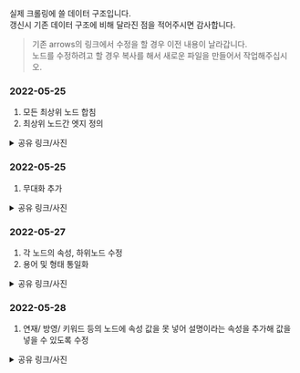 실제 크롤링에 쓸 데이터 구조입니다.  
갱신시 기존 데이터 구조에 비해 달라진 점을 적어주시면 감사합니다.  

>기존 arrows의 링크에서 수정을 할 경우 이전 내용이 날라갑니다.  
>노드를 수정하려고 할 경우 복사를 해서 새로운 파일을 만들어서 작업해주십시오.

### 2022-05-25
1. 모든 최상위 노드 합침
2. 최상위 노드간 엣지 정의
<details>
<summary>공유 링크/사진</summary>
<div markdown="1">
https://drive.google.com/file/d/1fXkiz4ji1L3lCajjew7yyiXQdICiTEFk/view?usp=sharing  
  
![media-mix-graph](https://user-images.githubusercontent.com/101037541/170228736-59bbd5f5-ee8e-4fb7-99a5-e6b784dd1d4d.png)


  
</div>
</details>


### 2022-05-25
1. 무대화 추가
<details>
<summary>공유 링크/사진</summary>
<div markdown="1">
https://arrows.app/#/googledrive/ids=19YdZnGr5aTPxO8iV_ClNyF5WCmXVcfGl
  
![media-mix-graph](https://user-images.githubusercontent.com/90401682/170241707-d3ae06af-6d1e-4b86-8eb1-b5479d65856d.png)

  

</div>
</details>


### 2022-05-27
1. 각 노드의 속성, 하위노드 수정
2. 용어 및 형태 통일화
<details>
<summary>공유 링크/사진</summary>
<div markdown="1">
https://drive.google.com/file/d/13qnZVcqShJv0AYWZ4K76tPfShc2Cqsr4/view?usp=sharing
  
![media-mix-graph](https://user-images.githubusercontent.com/100738731/170689506-df43dfed-3b82-4bbb-8690-6876c57b3a50.png)


  
</div>
</details>


### 2022-05-28
1. 연재/ 방영/ 키워드 등의 노드에 속성 값을 못 넣어 설명이라는 속성을 추가해 값을 넣을 수 있도록 수정

<details>
<summary>공유 링크/사진</summary>
<div markdown="1">
https://drive.google.com/file/d/1fzPqWOy_wdOC6HoK57rNGkwwjbF4WCi9/view?usp=sharing

![ALL NODE (수정)](https://user-images.githubusercontent.com/101037541/170814861-52b5b5ec-b04a-4bc3-8573-b910bd2614b1.png)

</div>
</details>
